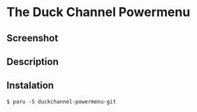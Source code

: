 # The Duck Channel Powermenu

## Screenshot


## Description


## Instalation

```console
$ paru -S duckchannel-powermenu-git
```


